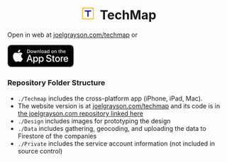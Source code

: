 <h1 align="center">
    <img src="Design/Logo/v3/v3.0-for-web.png" height="27" />
    &nbsp;TechMap
</h1>

Open in web at [joelgrayson.com/techmap](https://joelgrayson.com/techmap) or 

[<img alt="Download on the App Store" src="Design/download-on-the-app-store.png" width="150px">](https://apps.apple.com/us/app/techmap/id6748248815)


### Repository Folder Structure
* `./Techmap` includes the cross-platform app (iPhone, iPad, Mac).
* The website version is at [joelgrayson.com/techmap](https://joelgrayson.com/techmap) and its code is in [the joelgrayson.com repository linked here](https://github.com/JoelGrayson/joelgrayson.com/tree/main/src/pages/techmap)
* `./Design` includes images for prototyping the design
* `./Data` includes gathering, geocoding, and uploading the data to Firestore of the companies
* `./Private` includes the service account information (not included in source control)

